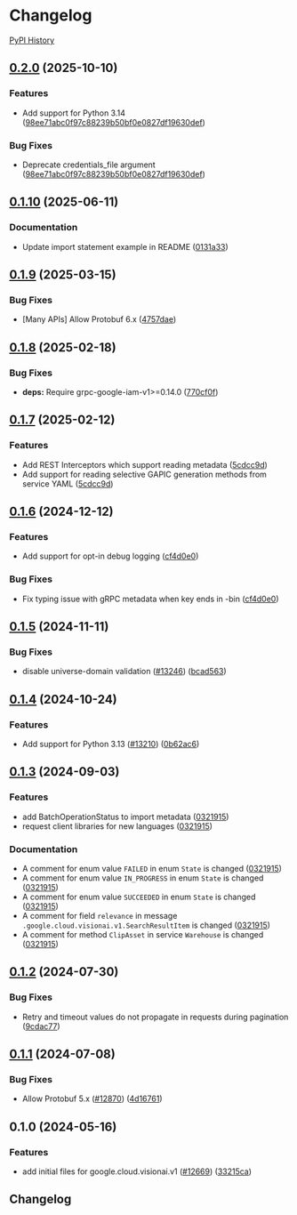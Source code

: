 # Changelog

[PyPI History][1]

[1]: https://pypi.org/project/google-cloud-visionai/#history

## [0.2.0](https://github.com/googleapis/google-cloud-python/compare/google-cloud-visionai-v0.1.10...google-cloud-visionai-v0.2.0) (2025-10-10)


### Features

* Add support for Python 3.14  ([98ee71abc0f97c88239b50bf0e0827df19630def](https://github.com/googleapis/google-cloud-python/commit/98ee71abc0f97c88239b50bf0e0827df19630def))


### Bug Fixes

* Deprecate credentials_file argument  ([98ee71abc0f97c88239b50bf0e0827df19630def](https://github.com/googleapis/google-cloud-python/commit/98ee71abc0f97c88239b50bf0e0827df19630def))

## [0.1.10](https://github.com/googleapis/google-cloud-python/compare/google-cloud-visionai-v0.1.9...google-cloud-visionai-v0.1.10) (2025-06-11)


### Documentation

* Update import statement example in README ([0131a33](https://github.com/googleapis/google-cloud-python/commit/0131a33582f84d9be5ecb1c0ef8b56aa3d9e9cf0))

## [0.1.9](https://github.com/googleapis/google-cloud-python/compare/google-cloud-visionai-v0.1.8...google-cloud-visionai-v0.1.9) (2025-03-15)


### Bug Fixes

* [Many APIs] Allow Protobuf 6.x ([4757dae](https://github.com/googleapis/google-cloud-python/commit/4757daede978618382ba46f4aa91bb9cfd9b937b))

## [0.1.8](https://github.com/googleapis/google-cloud-python/compare/google-cloud-visionai-v0.1.7...google-cloud-visionai-v0.1.8) (2025-02-18)


### Bug Fixes

* **deps:** Require grpc-google-iam-v1&gt;=0.14.0 ([770cf0f](https://github.com/googleapis/google-cloud-python/commit/770cf0f31125586a8622e9639f6d24c1bafa9b31))

## [0.1.7](https://github.com/googleapis/google-cloud-python/compare/google-cloud-visionai-v0.1.6...google-cloud-visionai-v0.1.7) (2025-02-12)


### Features

* Add REST Interceptors which support reading metadata ([5cdcc9d](https://github.com/googleapis/google-cloud-python/commit/5cdcc9d9d3e259c9a743895940552eb75b4554d3))
* Add support for reading selective GAPIC generation methods from service YAML ([5cdcc9d](https://github.com/googleapis/google-cloud-python/commit/5cdcc9d9d3e259c9a743895940552eb75b4554d3))

## [0.1.6](https://github.com/googleapis/google-cloud-python/compare/google-cloud-visionai-v0.1.5...google-cloud-visionai-v0.1.6) (2024-12-12)


### Features

* Add support for opt-in debug logging ([cf4d0e0](https://github.com/googleapis/google-cloud-python/commit/cf4d0e0ddd6d9d8808bde59d8b62acb4ff7f1750))


### Bug Fixes

* Fix typing issue with gRPC metadata when key ends in -bin ([cf4d0e0](https://github.com/googleapis/google-cloud-python/commit/cf4d0e0ddd6d9d8808bde59d8b62acb4ff7f1750))

## [0.1.5](https://github.com/googleapis/google-cloud-python/compare/google-cloud-visionai-v0.1.4...google-cloud-visionai-v0.1.5) (2024-11-11)


### Bug Fixes

* disable universe-domain validation  ([#13246](https://github.com/googleapis/google-cloud-python/issues/13246)) ([bcad563](https://github.com/googleapis/google-cloud-python/commit/bcad563acea541bb51f9fbd005f18e9f32e381f0))

## [0.1.4](https://github.com/googleapis/google-cloud-python/compare/google-cloud-visionai-v0.1.3...google-cloud-visionai-v0.1.4) (2024-10-24)


### Features

* Add support for Python 3.13 ([#13210](https://github.com/googleapis/google-cloud-python/issues/13210)) ([0b62ac6](https://github.com/googleapis/google-cloud-python/commit/0b62ac6aa99bd3259a088097630f2bd1f06825e6))

## [0.1.3](https://github.com/googleapis/google-cloud-python/compare/google-cloud-visionai-v0.1.2...google-cloud-visionai-v0.1.3) (2024-09-03)


### Features

* add BatchOperationStatus to import metadata ([0321915](https://github.com/googleapis/google-cloud-python/commit/0321915e31c12f24e96b778b5b3814507ff547d6))
* request client libraries for new languages ([0321915](https://github.com/googleapis/google-cloud-python/commit/0321915e31c12f24e96b778b5b3814507ff547d6))


### Documentation

* A comment for enum value `FAILED` in enum `State` is changed ([0321915](https://github.com/googleapis/google-cloud-python/commit/0321915e31c12f24e96b778b5b3814507ff547d6))
* A comment for enum value `IN_PROGRESS` in enum `State` is changed ([0321915](https://github.com/googleapis/google-cloud-python/commit/0321915e31c12f24e96b778b5b3814507ff547d6))
* A comment for enum value `SUCCEEDED` in enum `State` is changed ([0321915](https://github.com/googleapis/google-cloud-python/commit/0321915e31c12f24e96b778b5b3814507ff547d6))
* A comment for field `relevance` in message `.google.cloud.visionai.v1.SearchResultItem` is changed ([0321915](https://github.com/googleapis/google-cloud-python/commit/0321915e31c12f24e96b778b5b3814507ff547d6))
* A comment for method `ClipAsset` in service `Warehouse` is changed ([0321915](https://github.com/googleapis/google-cloud-python/commit/0321915e31c12f24e96b778b5b3814507ff547d6))

## [0.1.2](https://github.com/googleapis/google-cloud-python/compare/google-cloud-visionai-v0.1.1...google-cloud-visionai-v0.1.2) (2024-07-30)


### Bug Fixes

* Retry and timeout values do not propagate in requests during pagination ([9cdac77](https://github.com/googleapis/google-cloud-python/commit/9cdac77b20a8c9720aa668639e3ca6d1e759a2de))

## [0.1.1](https://github.com/googleapis/google-cloud-python/compare/google-cloud-visionai-v0.1.0...google-cloud-visionai-v0.1.1) (2024-07-08)


### Bug Fixes

* Allow Protobuf 5.x ([#12870](https://github.com/googleapis/google-cloud-python/issues/12870)) ([4d16761](https://github.com/googleapis/google-cloud-python/commit/4d16761640dd8e35410b3219b7d675d7668d2f88))

## 0.1.0 (2024-05-16)


### Features

* add initial files for google.cloud.visionai.v1 ([#12669](https://github.com/googleapis/google-cloud-python/issues/12669)) ([33215ca](https://github.com/googleapis/google-cloud-python/commit/33215cabb9878c0f8198be389f1228164f0a6307))

## Changelog

